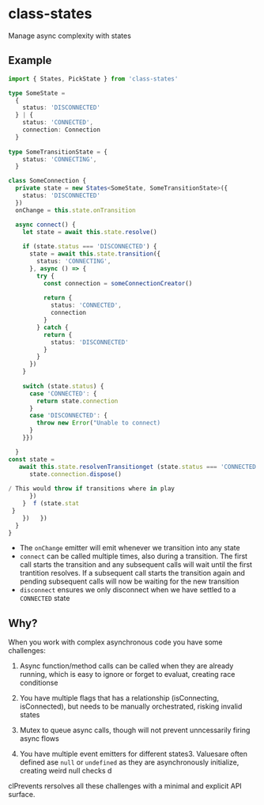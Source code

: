 # class-states
Manage async complexity with states

## Example

```ts
import { States, PickState } from 'class-states'

type SomeState =
  {
    status: 'DISCONNECTED'    
  } | {
    status: 'CONNECTED',
    connection: Connection
  }
  
type SomeTransitionState = {
    status: 'CONNECTING',
  }

class SomeConnection {
  private state = new States<SomeState, SomeTransitionState>({
    status: 'DISCONNECTED'
  })
  onChange = this.state.onTransition

  async connect() {
    let state = await this.state.resolve()
    
    if (state.status === 'DISCONNECTED') {
      state = await this.state.transition({
        status: 'CONNECTING',
      }, async () => {
        try {
          const connection = someConnectionCreator()
          
          return {
            status: 'CONNECTED',
            connection
          }
        } catch {
          return {
            status: 'DISCONNECTED'
          }
        }
      })  
    }
    
    switch (state.status) {
      case 'CONNECTED': {
        return state.connection
      }
      case 'DISCONNECTED': {
        throw new Error("Unable to connect)
      }
    }})

  }
const state = 
   await this.state.resolvenTransitionget (state.status === 'CONNECTED') {
      state.connection.dispose()
      
/ This would throw if transitions where in play
      })
    }  f (state.stat
 }
    })   })
  }
}
```

- The `onChange` emitter will emit whenever we transition into any state
- `connect` can be called multiple times, also during a transition. The first call starts the transition and any subsequent calls will wait until the first trantition resolves. If a subsequent call starts the transition again and pending subsequent calls will now be waiting for the new transition
- `disconnect` ensures we only disconnect when we have settled to a `CONNECTED` state

## Why?
When you work with complex asynchronous code you have some challenges:

1. Async function/method calls can be called when they are already running, which is easy to ignore or forget to evaluat, creating race conditionse

2. You have multiple flags that has a relationship (isConnecting, isConnected), but needs to be manually orchestrated, risking invalid states


4. Mutex to queue async calls, though will not prevent unncessarily firing async flows
4. You have multiple event emitters for different states3. Valuesare often defined ase `null` or `undefined` as they 
are asynchronously initialize, creating weird null checks
d

clPrevents rersolves all these challenges with a minimal and explicit API surface. 